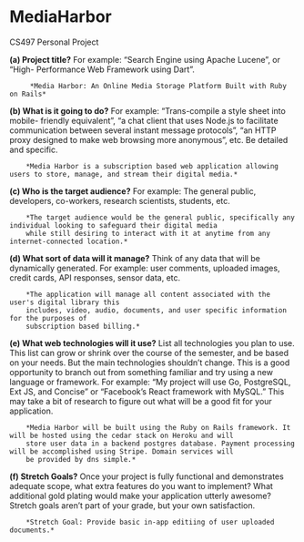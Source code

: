 # MediaHarbor
CS497 Personal Project

**(a) Project title?** For example: “Search Engine using Apache Lucene”, or “High- Performance Web Framework using Dart”.
 		
		 *Media Harbor: An Online Media Storage Platform Built with Ruby on Rails*
		 
**(b) What is it going to do?** For example: “Trans-compile a style sheet into mobile- friendly equivalent”, 
    “a chat client that uses Node.js to facilitate communication between several instant message protocols”, 
    “an HTTP proxy designed to make web browsing more anonymous”, etc. Be detailed and specific. 	
		
		*Media Harbor is a subscription based web application allowing users to store, manage, and stream their digital media.*
		
**(c) Who is the target audience?** For example: The general public, developers, co-workers, research scientists, students, etc.
		
		*The target audience would be the general public, specifically any individual looking to safeguard their digital media
		while still desiring to interact with it at anytime from any internet-connected location.*	

**(d) What sort of data will it manage?** Think of any data that will be dynamically generated. 
	For example: user comments, uploaded images, credit cards, API responses, sensor data, etc. 
		
		*The application will manage all content associated with the user's digital library this
		includes, video, audio, documents, and user specific information for the purposes of 
		subscription based billing.*
	
**(e) What web technologies will it use?** List all technologies you plan to use. This list can grow or shrink over the course 
	of the semester, and be based on your needs. But the main technologies shouldn’t change. This is a good opportunity to 
	branch out from something familiar and try using a new language or framework. For example: “My project will use Go, PostgreSQL, 
	Ext JS, and Concise” or “Facebook’s React framework with MySQL.” This may take a bit of research to figure out what will be a
	good fit for your application.
	
		*Media Harbor will be built using the Ruby on Rails framework. It will be hosted using the cedar stack on Heroku and will
		store user data in a backend postgres database. Payment processing will be accomplished using Stripe. Domain services will
		be provided by dns simple.*

**(f) Stretch Goals?** Once your project is fully functional and demonstrates adequate scope, what extra features do you want to implement? 
	What additional gold plating would make your application utterly awesome? Stretch goals aren’t part of your grade, but your own 
	satisfaction.
		
		*Stretch Goal: Provide basic in-app editiing of user uploaded documents.*
